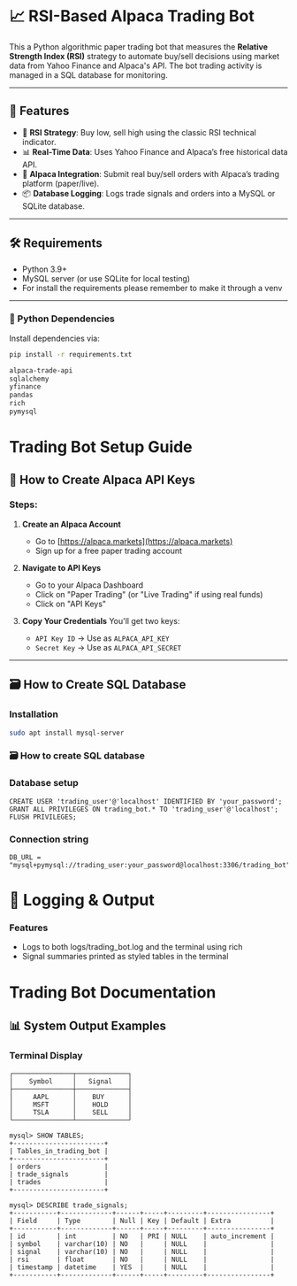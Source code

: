 # 📈 RSI-Based Alpaca Trading Bot

This a Python algorithmic paper trading bot that measures the  **Relative Strength Index (RSI)** strategy to automate buy/sell decisions using market data from Yahoo Finance and Alpaca's API. The bot trading activity is managed  in a  SQL database for monitoring.

---

## 🚀 Features

- 🧠 **RSI Strategy**: Buy low, sell high using the classic RSI technical indicator.
- 📊 **Real-Time Data**: Uses Yahoo Finance and Alpaca’s free historical data API.
- 💼 **Alpaca Integration**: Submit real buy/sell orders with Alpaca’s trading platform (paper/live).
- 📦 **Database Logging**: Logs trade signals and orders into a MySQL or SQLite database.

---

## 🛠 Requirements

- Python 3.9+
- MySQL server (or use SQLite for local testing)
- For install the requirements please remember to make it through a venv
  
---

### 🐍 Python Dependencies

Install dependencies via:

```bash
pip install -r requirements.txt

alpaca-trade-api
sqlalchemy
yfinance
pandas
rich
pymysql
```
# Trading Bot Setup Guide

## 🦙 How to Create Alpaca API Keys

### Steps:

1. **Create an Alpaca Account**
   - Go to [https://alpaca.markets](https://alpaca.markets)
   - Sign up for a free paper trading account

2. **Navigate to API Keys**
   - Go to your Alpaca Dashboard
   - Click on "Paper Trading" (or "Live Trading" if using real funds)
   - Click on "API Keys"

3. **Copy Your Credentials**
   You'll get two keys:
   - `API Key ID` → Use as `ALPACA_API_KEY`
   - `Secret Key` → Use as `ALPACA_API_SECRET`

---

## 🗃️ How to Create SQL Database

### Installation
```bash
sudo apt install mysql-server
```

### 🗃️ How to create SQL database
### Database setup
```CREATE DATABASE trading_bot;
CREATE USER 'trading_user'@'localhost' IDENTIFIED BY 'your_password';
GRANT ALL PRIVILEGES ON trading_bot.* TO 'trading_user'@'localhost';
FLUSH PRIVILEGES;
```
### Connection string
```
DB_URL = "mysql+pymysql://trading_user:your_password@localhost:3306/trading_bot"

```



# 📒 Logging & Output

### Features 
- Logs to both logs/trading_bot.log and the terminal using rich
- Signal summaries printed as styled tables in the terminal

# Trading Bot Documentation

## 📊 System Output Examples

### Terminal Display
```
┌───────────────┬─────────────┐
│    Symbol     │   Signal    │
├───────────────┼─────────────┤
│     AAPL      │    BUY      │
│     MSFT      │    HOLD     │
│     TSLA      │    SELL     │
└───────────────┴─────────────┘
```


```
mysql> SHOW TABLES;
+-----------------------+
| Tables_in_trading_bot |
+-----------------------+
| orders                |
| trade_signals         |
| trades                |
+-----------------------+
```

```
mysql> DESCRIBE trade_signals;
+-----------+-------------+------+-----+---------+----------------+
| Field     | Type        | Null | Key | Default | Extra          |
+-----------+-------------+------+-----+---------+----------------+
| id        | int         | NO   | PRI | NULL    | auto_increment |
| symbol    | varchar(10) | NO   |     | NULL    |                |
| signal    | varchar(10) | NO   |     | NULL    |                |
| rsi       | float       | NO   |     | NULL    |                |
| timestamp | datetime    | YES  |     | NULL    |                |
+-----------+-------------+------+-----+---------+----------------+
```


